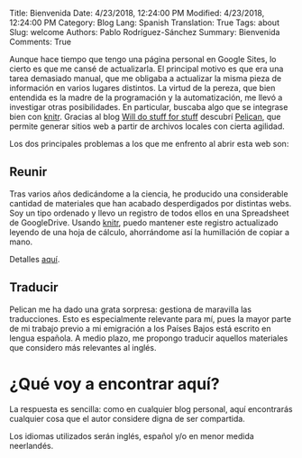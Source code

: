 Title: Bienvenida
Date: 4/23/2018, 12:24:00 PM
Modified: 4/23/2018, 12:24:00 PM
Category: Blog
Lang: Spanish
Translation: True
Tags: about
Slug: welcome
Authors: Pablo Rodríguez-Sánchez
Summary: Bienvenida
Comments: True

Aunque hace tiempo que tengo una página personal en Google Sites, lo cierto es que me cansé de actualizarla. El principal motivo es que era una tarea demasiado manual, que me obligaba a actualizar la misma pieza de información en varios lugares distintos. La virtud de la pereza, que bien entendida es la madre de la programación y la automatización, me llevó a investigar otras posibilidades. En particular, buscaba algo que se integrase bien con [knitr](https://yihui.name/knitr/). Gracias al blog [Will do stuff for stuff](https://rinzewind.org/blog-en/) descubrí [Pelican](https://blog.getpelican.com), que permite generar sitios web a partir de archivos locales con cierta agilidad.

Los dos principales problemas a los que me enfrento al abrir esta web son:

## Reunir
Tras varios años dedicándome a la ciencia, he producido una considerable cantidad de materiales que han acabado desperdigados por distintas webs. Soy un tipo ordenado y llevo un registro de todos ellos en una Spreadsheet de GoogleDrive. Usando [knitr](https://yihui.name/knitr/), puedo mantener este registro actualizado leyendo de una hoja de cálculo, ahorrándome así la humillación de copiar a mano.

Detalles [aquí](https://github.com/PabRod/academic-record).

## Traducir
Pelican me ha dado una grata sorpresa: gestiona de maravilla las traducciones. Esto es especialmente relevante para mí, pues la mayor parte de mi trabajo previo a mi emigración a los Países Bajos está escrito en lengua española. A medio plazo, me propongo traducir aquellos materiales que considero más relevantes al inglés.

# ¿Qué voy a encontrar aquí?
La respuesta es sencilla: como en cualquier blog personal, aquí encontrarás cualquier cosa que el autor considere digna de ser compartida.

Los idiomas utilizados serán inglés, español y/o en menor medida neerlandés.

